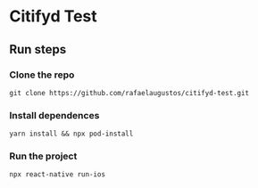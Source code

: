 # Citifyd Test

## Run steps

### Clone the repo

`git clone https://github.com/rafaelaugustos/citifyd-test.git`

### Install dependences

`yarn install && npx pod-install`

### Run the project

`npx react-native run-ios`
